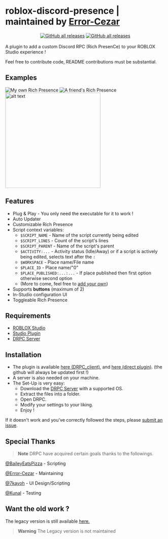 # roblox-discord-presence | maintained by [Error-Cezar](https://github.com/Error-Cezar)
<div align="center">
<a href="https://github.com/RigidStudios/roblox-discord-presence/releases/latest"><img alt="GitHub all releases" href="https://google.com" src="https://img.shields.io/github/downloads/RigidStudios/roblox-discord-presence/total?style=for-the-badge"></a>
<a href="https://github.com/vercel/pkg"><img alt="GitHub all releases" src="https://img.shields.io/badge/build_with-pkg-green?style=for-the-badge"></a>
  <br/>
   <br/>
</div>
A plugin to add a custom Discord RPC (Rich PresenCe) to your ROBLOX Studio experience ! 

Feel free to contribute code, README contributions must be substantial.

## Examples
![My own Rich Presence](https://i.imgur.com/8UCUake.png) ![A friend's Rich Presence](https://i.imgur.com/2iRtS6D.png) <img src="https://user-images.githubusercontent.com/34319439/110258821-f3c12500-7fbd-11eb-8b68-a5b0b91f1192.PNG" alt="alt text" width="300">

## Features
* Plug & Play - You only need the executable for it to work !
* Auto Updater
* Customizable Rich Presence
* Script context variables:
   * `$SCRIPT_NAME` - Name of the script currently being edited
   * `$SCRIPT_LINES` - Count of the script's lines
   * `$SCRIPT_PARENT` - Name of the script's parent
   * `$ACTIVITY:...` - Activity status (Idle/Away) or if a script is actively being edited, selects text after the `:`
   * `$WORKSPACE` - Place name/File name
   * `$PLACE_ID` - Place name/"0"
   * `$PLACE_PUBLISHED:...:...` - If place published then first option otherwise second option
   * (More to come, feel free to [add your own](https://github.com/RigidStudios/roblox-discord-presence/blob/main/plugin/src/DRPC/src/generators/formatString.luau))
* Supports **buttons** (maximum of 2)
* In-Studio configuration UI
* Toggleable Rich Presence


## Requirements
* [ROBLOX Studio](https://create.roblox.com)
* [Studio Plugin](/#Installation)
* [DRPC Server](/#Installation)
## Installation
* The plugin is available [here (DRPC_client)](https://github.com/RigidStudios/roblox-discord-presence/releases/latest), and [here (direct plugin)](https://www.roblox.com/library/6478572909/DRPC). (the github will always be updated first !)
* A server is also needed on your machine.
* The Set-Up is very easy:
   * Download the [DRPC Server](https://github.com/RigidStudios/roblox-discord-presence/releases/latest) with a supported OS.
   * Extract the files into a folder.
   * Open DRPC.
   * Modify your settings to your liking.
   * Enjoy !

If it doesn't work and you've correctly followed the steps, please [submit an issue](https://github.com/RigidStudios/roblox-discord-presence/issues/new/choose).

## Special Thanks
> **Note**
>DRPC have acquired certain goals thanks to the followings.

[@BaileyEatsPizza](https://github.com/BaileyEatsPizza) - Scripting

[@Error-Cezar](https://github.com/Error-Cezar) - Maintaining

[@7kayoh](https://github.com/7kayoh) - UI Design/Scripting

[@Kunal](https://github.com/MotixKunal) - Testing

## Want the old work ?
The legacy version is still available [here.](https://github.com/RigidStudios/roblox-discord-presence/tree/Legacy)

> **Warning**
> The Legacy version is not maintained

